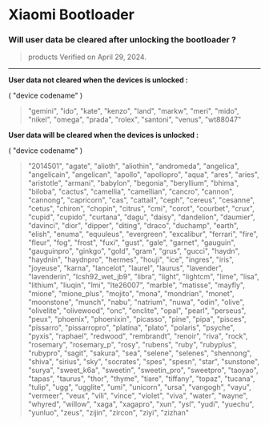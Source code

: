 # Xiaomi Bootloader

### Will user data be cleared after unlocking the bootloader ?

> products Verified on April 29, 2024.

----

**User data not cleared when the devices is unlocked :**

( "device codename" )
>"gemini", "ido", "kate", "kenzo", "land", "markw", "meri", "mido", "nikel", "omega", "prada", "rolex", "santoni", "venus", "wt88047"

**User data will be cleared when the devices is unlocked :**

( "device codename" )
>"2014501", "agate", "alioth", "aliothin", "andromeda", "angelica", "angelicain", "angelican", "apollo", "apollopro", "aqua", "ares", "aries", "aristotle", "armani", "babylon", "begonia", "beryllium", "bhima", "biloba", "cactus", "camellia", "camellian", "cancro", "cannon", "cannong", "capricorn", "cas", "cattail", "ceph", "cereus", "cesanne", "cetus", "chiron", "chopin", "citrus", "cmi", "corot", "courbet", "crux", "cupid", "cupido", "curtana", "dagu", "daisy", "dandelion", "daumier", "davinci", "dior", "dipper", "diting", "draco", "duchamp", "earth", "elish", "enuma", "equuleus", "evergreen", "excalibur", "ferrari", "fire", "fleur", "fog", "frost", "fuxi", "gust", "gale", "garnet", "gauguin", "gauguinpro", "ginkgo", "gold", "gram", "grus", "gucci", "haydn", "haydnin", "haydnpro", "hermes", "houji", "ice", "ingres", "iris", "joyeuse", "karna", "lancelot", "laurel", "laurus", "lavender", "lavenderin", "lcsh92_wet_jb9", "libra", "light", "lightcm", "lime", "lisa", "lithium", "liuqin", "lmi", "lte26007", "marble", "matisse", "mayfly", "mione", "mione_plus", "mojito", "mona", "mondrian", "monet", "moonstone", "munch", "nabu", "natrium", "nuwa", "odin", "olive", "olivelite", "olivewood", "onc", "onclite", "opal", "pearl", "perseus", "peux", "phoenix", "phoenixin", "picasso", "pine", "pipa", "pisces", "pissarro", "pissarropro", "platina", "plato", "polaris", "psyche", "pyxis", "raphael", "redwood", "rembrandt", "renoir", "riva", "rock", "rosemary", "rosemary_p", "rosy", "rubens", "ruby", "rubyplus", "rubypro", "sagit", "sakura", "sea", "selene", "selenes", "shennong", "shiva", "sirius", "sky", "socrates", "spes", "spesn", "star", "sunstone", "surya", "sweet_k6a", "sweetin", "sweetin_pro", "sweetpro", "taoyao", "tapas", "taurus", "thor", "thyme", "tiare", "tiffany", "topaz", "tucana", "tulip", "ugg", "ugglite", "umi", "unicorn", "ursa", "vangogh", "vayu", "vermeer", "veux", "vili", "vince", "violet", "viva", "water", "wayne", "whyred", "willow", "xaga", "xagapro", "xun", "ysl", "yudi", "yuechu", "yunluo", "zeus", "zijin", "zircon", "ziyi", "zizhan"
